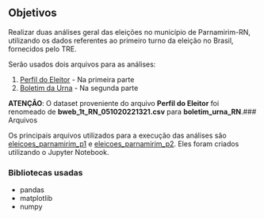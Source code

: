 ## Objetivos

Realizar duas análises geral das eleições no município de Parnamirim-RN, utilizando os dados referentes ao primeiro turno da eleição no Brasil, fornecidos pelo TRE.

Serão usados dois arquivos para as análises:

1. [Perfil do Eleitor](https://cdn.tse.jus.br/estatistica/sead/odsele/perfil_eleitor_secao/perfil_eleitor_secao_ATUAL_RN.zip) - Na primeira parte
2. [Boletim da Urna](https://cdn.tse.jus.br/estatistica/sead/eleicoes/eleicoes2022/buweb/bweb_1t_RN_051020221321.zip) - Na segunda parte

**ATENÇÃO**:
O dataset proveniente do arquivo **Perfil do Eleitor** foi renomeado de __bweb_1t_RN_051020221321.csv__ para  __boletim_urna_RN__.### Arquivos

Os principais arquivos utilizados para a execução das análises são [eleicoes_parnamirim_p1](eleicoes_parnamirim_p1.ipynb) e [eleicoes_parnamirim_p2](eleicoes_parnamirim_p2.ipynb).
Eles foram criados utilizando o Jupyter Notebook.


### Bibliotecas usadas

- pandas 
- matplotlib 
- numpy
